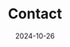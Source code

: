 ---
title: Contact
date: 2024-10-26
share: false
type: landing

design:
  # Default section spacing
  spacing: "0rem"

sections:
    - block: contact
      content:
        title: Contact Us
        text: Send us an e-mail describing your requirements and contact information, we will get back to you as soon as possible.
        mail: contact@cravaterouge.com
        linkedin: https://www.linkedin.com/company/cravaterouge/
        bluesky: https://bsky.app/profile/cravaterouge.bsky.social
        github: https://github.com/CravateRouge
        address: CravateRouge Ltd, 23 Thomson Road, Wan Chai, Hong Kong SAR
---